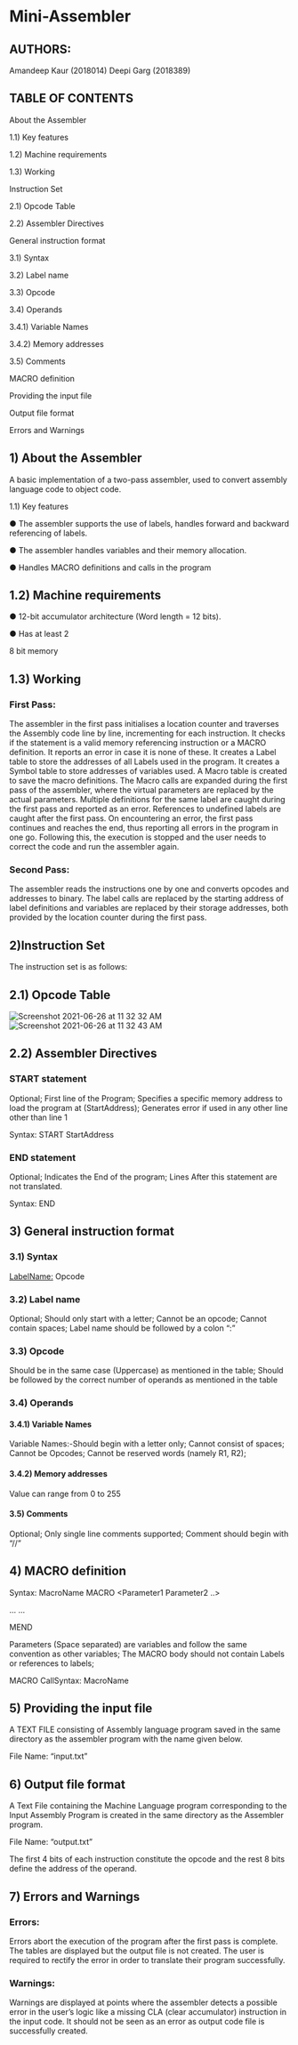 # Mini-Assembler

## AUTHORS:
Amandeep Kaur (2018014)
Deepi Garg (2018389)

## TABLE OF CONTENTS
About the Assembler

1.1) Key features

1.2) Machine requirements

1.3) Working

Instruction Set

2.1) Opcode Table

2.2) Assembler Directives

General instruction format

3.1) Syntax

3.2) Label name

3.3) Opcode

3.4) Operands

3.4.1) Variable Names

3.4.2) Memory addresses

3.5) Comments

MACRO definition

Providing the input file

Output file format

Errors and Warnings

## 1) About the Assembler
A basic implementation of a two-pass assembler, used to convert assembly language code to
object code.

1.1) Key features

● The assembler supports the use of labels, handles forward and backward referencing of
labels.

● The assembler handles variables and their memory allocation.

● Handles MACRO definitions and calls in the program

## 1.2) Machine requirements

● 12-bit accumulator architecture (Word length = 12 bits).

● Has at least 2

8 bit memory

## 1.3) Working

### First Pass:

The assembler in the first pass initialises a location counter and traverses the Assembly code line by
line, incrementing for each instruction.
It checks if the statement is a valid memory referencing instruction or a MACRO definition. It reports an
error in case it is none of these.
It creates a Label table to store the addresses of all Labels used in the program.
It creates a Symbol table to store addresses of variables used.
A Macro table is created to save the macro definitions.
The Macro calls are expanded during the first pass of the assembler, where the virtual parameters are
replaced by the actual parameters.
Multiple definitions for the same label are caught during the first pass and reported as an error.
References to undefined labels are caught after the first pass.
On encountering an error, the first pass continues and reaches the end, thus reporting all errors in the
program in one go. Following this, the execution is stopped and the user needs to correct the code and
run the assembler again.

### Second Pass:

The assembler reads the instructions one by one and converts opcodes and addresses to binary.
The label calls are replaced by the starting address of label definitions and variables are replaced by
their storage addresses, both provided by the location counter during the first pass.

## 2)Instruction Set
The instruction set is as follows:

## 2.1) Opcode Table
![Screenshot 2021-06-26 at 11 32 32 AM](https://user-images.githubusercontent.com/46717101/123503756-80c5e200-d672-11eb-927c-922bf0413006.png)
![Screenshot 2021-06-26 at 11 32 43 AM](https://user-images.githubusercontent.com/46717101/123503761-86232c80-d672-11eb-835d-96c0f061e924.png)


## 2.2) Assembler Directives
### START statement
Optional;
First line of the Program;
Specifies a specific memory address to load the program at (StartAddress);
Generates error if used in any other line other than line 1

Syntax: START StartAddress

### END statement
Optional;
Indicates the End of the program;
Lines After this statement are not translated.

Syntax: END

## 3) General instruction format

### 3.1) Syntax
<LabelName:> Opcode <Operand> <Comment>
  
### 3.2) Label name
Optional;
Should only start with a letter;
Cannot be an opcode;
Cannot contain spaces;
Label name should be followed by a colon “:”

### 3.3) Opcode
Should be in the same case (Uppercase) as mentioned in the table;
Should be followed by the correct number of operands as mentioned in the table

### 3.4) Operands

#### 3.4.1) Variable Names
Variable Names:-Should begin with a letter only;
Cannot consist of spaces;
Cannot be Opcodes;
Cannot be reserved words (namely R1, R2);
  
#### 3.4.2) Memory addresses
Value can range from 0 to 255
  
#### 3.5) Comments
Optional;
Only single line comments supported;
Comment should begin with “//”
  
## 4) MACRO definition
Syntax: MacroName MACRO <Parameter1 Parameter2 ..>
  
... <MACRO body> ...
  
MEND
  
Parameters (Space separated) are variables and follow the same convention as other variables;
The MACRO body should not contain Labels or references to labels;
  
MACRO CallSyntax: MacroName <Parameter1 Parameter2..>
  
## 5) Providing the input file
A TEXT FILE consisting of Assembly language program saved in the same directory as
the assembler program with the name given below.
  
File Name: “input.txt”
  
## 6) Output file format
A Text File containing the Machine Language program corresponding to the Input
Assembly Program is created in the same directory as the Assembler program.
  
File Name: “output.txt”
  
The first 4 bits of each instruction constitute the opcode and the rest 8 bits define the address of
the operand.
  
## 7) Errors and Warnings
### Errors:
Errors abort the execution of the program after the first pass is complete. The tables are displayed
but the output file is not created. The user is required to rectify the error in order to translate their
program successfully.
  
### Warnings:
Warnings are displayed at points where the assembler detects a possible error in the user’s logic
like a missing CLA (clear accumulator) instruction in the input code. It should not be seen as an
error as output code file is successfully created.
